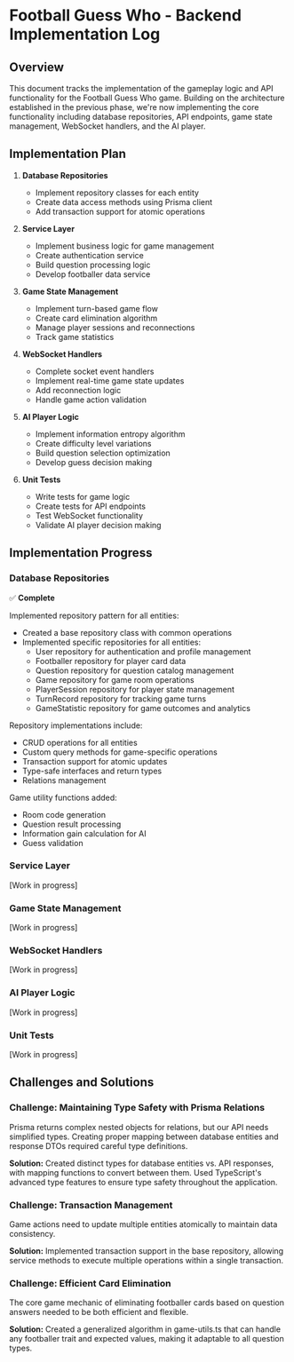 # Football Guess Who - Backend Implementation Log

## Overview

This document tracks the implementation of the gameplay logic and API functionality for the Football Guess Who game. Building on the architecture established in the previous phase, we're now implementing the core functionality including database repositories, API endpoints, game state management, WebSocket handlers, and the AI player.

## Implementation Plan

1. **Database Repositories**
   - Implement repository classes for each entity
   - Create data access methods using Prisma client
   - Add transaction support for atomic operations

2. **Service Layer**
   - Implement business logic for game management
   - Create authentication service
   - Build question processing logic
   - Develop footballer data service

3. **Game State Management**
   - Implement turn-based game flow
   - Create card elimination algorithm
   - Manage player sessions and reconnections
   - Track game statistics

4. **WebSocket Handlers**
   - Complete socket event handlers
   - Implement real-time game state updates
   - Add reconnection logic
   - Handle game action validation

5. **AI Player Logic**
   - Implement information entropy algorithm
   - Create difficulty level variations
   - Build question selection optimization
   - Develop guess decision making

6. **Unit Tests**
   - Write tests for game logic
   - Create tests for API endpoints
   - Test WebSocket functionality
   - Validate AI player decision making

## Implementation Progress

### Database Repositories

✅ **Complete**

Implemented repository pattern for all entities:
- Created a base repository class with common operations
- Implemented specific repositories for all entities:
  - User repository for authentication and profile management
  - Footballer repository for player card data 
  - Question repository for question catalog management
  - Game repository for game room operations
  - PlayerSession repository for player state management
  - TurnRecord repository for tracking game turns
  - GameStatistic repository for game outcomes and analytics

Repository implementations include:
- CRUD operations for all entities
- Custom query methods for game-specific operations
- Transaction support for atomic updates
- Type-safe interfaces and return types
- Relations management

Game utility functions added:
- Room code generation
- Question result processing
- Information gain calculation for AI
- Guess validation

### Service Layer

[Work in progress]

### Game State Management

[Work in progress]

### WebSocket Handlers

[Work in progress]

### AI Player Logic

[Work in progress]

### Unit Tests

[Work in progress]

## Challenges and Solutions

### Challenge: Maintaining Type Safety with Prisma Relations
Prisma returns complex nested objects for relations, but our API needs simplified types. Creating proper mapping between database entities and response DTOs required careful type definitions.

**Solution:** Created distinct types for database entities vs. API responses, with mapping functions to convert between them. Used TypeScript's advanced type features to ensure type safety throughout the application.

### Challenge: Transaction Management
Game actions need to update multiple entities atomically to maintain data consistency.

**Solution:** Implemented transaction support in the base repository, allowing service methods to execute multiple operations within a single transaction.

### Challenge: Efficient Card Elimination
The core game mechanic of eliminating footballer cards based on question answers needed to be both efficient and flexible.

**Solution:** Created a generalized algorithm in game-utils.ts that can handle any footballer trait and expected values, making it adaptable to all question types. 